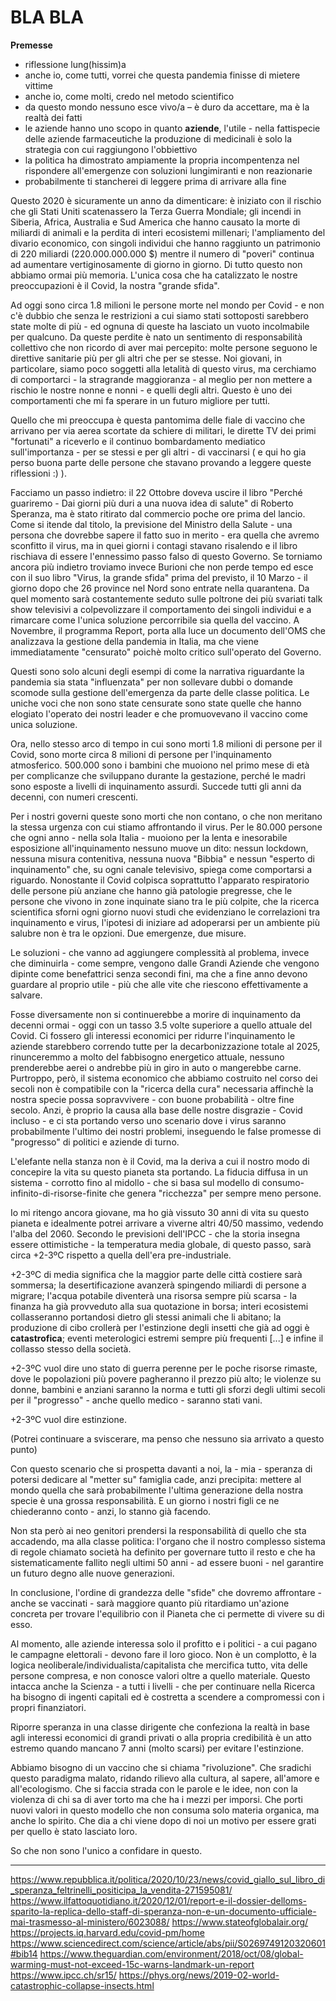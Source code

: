 # BLA BLA

**Premesse**

- riflessione lung(hissim)a
- anche io, come tutti, vorrei che questa pandemia finisse di mietere vittime
- anche io, come molti, credo nel metodo scientifico
- da questo mondo nessuno esce vivo/a – è duro da accettare, ma è la realtà dei fatti
- le aziende hanno uno scopo in quanto **aziende**, l'utile - nella fattispecie delle aziende farmaceutiche la produzione di medicinali è solo la strategia con cui raggiungono l'obbiettivo
- la politica ha dimostrato ampiamente la propria incompentenza nel rispondere all'emergenze con soluzioni lungimiranti e non reazionarie
- probabilmente ti stancherei di leggere prima di arrivare alla fine

Questo 2020 è sicuramente un anno da dimenticare: è iniziato con il rischio che gli Stati Uniti scatenassero la Terza Guerra Mondiale; gli incendi in Siberia, Africa, Australia e Sud America che hanno causato la morte di miliardi di animali e la perdita di interi ecosistemi millenari; l'ampliamento del divario economico, con singoli individui che hanno raggiunto un patrimonio di 220 miliardi (220.000.000.000 \$) mentre il numero di "poveri" continua ad aumentare vertiginosamente di giorno in giorno.
Di tutto questo non abbiamo ormai più memoria. L'unica cosa che ha catalizzato le nostre preoccupazioni è il Covid, la nostra "grande sfida".

Ad oggi sono circa 1.8 milioni le persone morte nel mondo per Covid - e non c'è dubbio che senza le restrizioni a cui siamo stati sottoposti sarebbero state molte di più - ed ognuna di queste ha lasciato un vuoto incolmabile per qualcuno. Da queste perdite è nato un sentimento di responsabilità collettivo che non ricordo di aver mai percepito: molte persone seguono le direttive sanitarie più per gli altri che per se stesse.
Noi giovani, in particolare, siamo poco soggetti alla letalità di questo virus, ma cerchiamo di comportarci - la stragrande maggioranza - al meglio per non mettere a rischio le nostre nonne e nonni - e quelli degli altri. Questo è uno dei comportamenti che mi fa sperare in un futuro migliore per tutti.

Quello che mi preoccupa è questa pantomima delle fiale di vaccino che arrivano per via aerea scortate da schiere di militari, le dirette TV dei primi "fortunati" a riceverlo e il continuo bombardamento mediatico sull'importanza - per se stessi e per gli altri - di vaccinarsi ( e qui ho gia perso buona parte delle persone che stavano provando a leggere queste riflessioni :) ).

Facciamo un passo indietro: il 22 Ottobre doveva uscire il libro "Perché guariremo - Dai giorni più duri a una nuova idea di salute" di Roberto Speranza, ma è stato ritirato dal commercio poche ore prima del lancio. Come si itende dal titolo, la previsione del Ministro della Salute - una persona che dovrebbe sapere il fatto suo in merito - era quella che avremo sconfitto il virus, ma in quei giorni i contagi stavano risalendo e il libro rischiava di essere l'ennessimo passo falso di questo Governo. Se torniamo ancora più indietro troviamo invece Burioni che non perde tempo ed esce con il suo libro "Virus, la grande sfida" prima del previsto, il 10 Marzo - il giorno dopo che 26 province nel Nord sono entrate nella quarantena. Da quel momento sarà costantemente seduto sulle poltrone dei più svariati talk show televisivi a colpevolizzare il comportamento dei singoli individui e a rimarcare come l'unica soluzione percorribile sia quella del vaccino.
A Novembre, il programma Report, porta alla luce un documento dell'OMS che analizzava la gestione della pandemia in Italia, ma che viene immediatamente "censurato" poichè molto critico sull'operato del Governo.

Questi sono solo alcuni degli esempi di come la narrativa riguardante la pandemia sia stata "influenzata" per non sollevare dubbi o domande scomode sulla gestione dell'emergenza da parte delle classe politica. Le uniche voci che non sono state censurate sono state quelle che hanno elogiato l'operato dei nostri leader e che promuovevano il vaccino come unica soluzione.

Ora, nello stesso arco di tempo in cui sono morti 1.8 milioni di persone per il Covid, sono morte circa 8 milioni di persone per l'inquinamento atmosferico. 500.000 sono i bambini che muoiono nel primo mese di età per complicanze che sviluppano durante la gestazione, perché le madri sono esposte a livelli di inquinamento assurdi. Succede tutti gli anni da decenni, con numeri crescenti.

Per i nostri governi queste sono morti che non contano, o che non meritano la stessa urgenza con cui stiamo affrontando il virus. Per le 80.000 persone che ogni anno - nella sola Italia - muoiono per la lenta e inesorabile esposizione all'inquinamento nessuno muove un dito: nessun lockdown, nessuna misura contenitiva, nessuna nuova "Bibbia" e nessun "esperto di inquinamento" che, su ogni canale televisivo, spiega come comportarsi a riguardo.
Nonostante il Covid colpisca soprattutto l'apparato respiratorio delle persone più anziane che hanno già patologie pregresse, che le persone che vivono in zone inquinate siano tra le più colpite, che la ricerca scientifica sforni ogni giorno nuovi studi che evidenziano le correlazioni tra inquinamento e virus, l'ipotesi di iniziare ad adoperarsi per un ambiente più salubre non è tra le opzioni.
Due emergenze, due misure.

Le soluzioni - che vanno ad aggiungere complessità al problema, invece che diminuirla - come sempre, vengono dalle Grandi Aziende che vengono dipinte come benefattrici senza secondi fini, ma che a fine anno devono guardare al proprio utile - più che alle vite che riescono effettivamente a salvare.

Fosse diversamente non si continuerebbe a morire di inquinamento da decenni ormai - oggi con un tasso 3.5 volte superiore a quello attuale del Covid. Ci fossero gli interessi economici per ridurre l'inquinamento le aziende starebbero correndo tutte per la decarbonizzazione totale al 2025, rinunceremmo a molto del fabbisogno energetico attuale, nessuno prenderebbe aerei o andrebbe più in giro in auto o mangerebbe carne. Purtroppo, però, il sistema economico che abbiamo costruito nel corso dei secoli non è compatibile con la "ricerca della cura" necessaria affinchè la nostra specie possa sopravvivere - con buone probabilità - oltre fine secolo. Anzi, è proprio la causa alla base delle nostre disgrazie - Covid incluso - e ci sta portando verso uno scenario dove i virus saranno probabilmente l'ultimo dei nostri problemi, inseguendo le false promesse di "progresso" di politici e aziende di turno.

L'elefante nella stanza non è il Covid, ma la deriva a cui il nostro modo di concepire la vita su questo pianeta sta portando. La fiducia diffusa in un sistema - corrotto fino al midollo - che si basa sul modello di consumo-infinito-di-risorse-finite che genera "ricchezza" per sempre meno persone.

Io mi ritengo ancora giovane, ma ho già vissuto 30 anni di vita su questo pianeta e idealmente potrei arrivare a viverne altri 40/50 massimo, vedendo l'alba del 2060.
Secondo le previsioni dell'IPCC - che la storia insegna essere ottimistiche - la temperatura media globale, di questo passo, sarà circa +2-3ºC rispetto a quella dell'era pre-industriale.

+2-3ºC di media significa che la maggior parte delle città costiere sarà sommersa; la desertificazione avanzerà spingendo miliardi di persone a migrare; l'acqua potabile diventerà una risorsa sempre più scarsa - la finanza ha già provveduto alla sua quotazione in borsa; interi ecosistemi collasseranno portandosi dietro gli stessi animali che li abitano; la produzione di cibo crollerà per l'estinzione degli insetti che già ad oggi è **catastrofica**; eventi meterologici estremi sempre più frequenti [...] e infine il collasso stesso della società.

+2-3ºC vuol dire uno stato di guerra perenne per le poche risorse rimaste, dove le popolazioni più povere pagheranno il prezzo più alto; le violenze su donne, bambini e anziani saranno la norma e tutti gli sforzi degli ultimi secoli per il "progresso" - anche quello medico - saranno stati vani.

+2-3ºC vuol dire estinzione.

(Potrei continuare a sviscerare, ma penso che nessuno sia arrivato a questo punto)

Con questo scenario che si prospetta davanti a noi, la - mia - speranza di potersi dedicare al "metter su" famiglia cade, anzi precipita: mettere al mondo quella che sarà probabilmente l'ultima generazione della nostra specie è una grossa responsabilità. E un giorno i nostri figli ce ne chiederanno conto - anzi, lo stanno già facendo.

Non sta però ai neo genitori prendersi la responsabilità di quello che sta accadendo, ma alla classe politica: l'organo che il nostro complesso sistema di regole chiamato società ha definito per governare tutto il resto e che ha sistematicamente fallito negli ultimi 50 anni - ad essere buoni - nel garantire un futuro degno alle nuove generazioni.

In conclusione, l'ordine di grandezza delle "sfide" che dovremo affrontare - anche se vaccinati - sarà maggiore quanto più ritardiamo un'azione concreta per trovare l'equilibrio con il Pianeta che ci permette di vivere su di esso.

Al momento, alle aziende interessa solo il profitto e i politici - a cui pagano le campagne elettorali - devono fare il loro gioco. Non è un complotto, è la logica neoliberale/individualista/capitalista che mercifica tutto, vita delle persone compresa, e non conosce valori oltre a quello materiale. Questo intacca anche la Scienza - a tutti i livelli - che per continuare nella Ricerca ha bisogno di ingenti capitali ed è costretta a scendere a compromessi con i propri finanziatori.

Riporre speranza in una classe dirigente che confeziona la realtà in base agli interessi economici di grandi privati o alla propria credibilità è un atto estremo quando mancano 7 anni (molto scarsi) per evitare l'estinzione.

Abbiamo bisogno di un vaccino che si chiama "rivoluzione". Che sradichi questo paradigma malato, ridando rilievo alla cultura, al sapere, all'amore e all'ecologismo. Che si faccia strada con le parole e le idee, non con la violenza di chi sa di aver torto ma che ha i mezzi per imporsi. Che porti nuovi valori in questo modello che non consuma solo materia organica, ma anche lo spirito. Che dia a chi viene dopo di noi un motivo per essere grati per quello è stato lasciato loro.

So che non sono l'unico a confidare in questo.

---

https://www.repubblica.it/politica/2020/10/23/news/covid_giallo_sul_libro_di_speranza_feltrinelli_positicipa_la_vendita-271595081/
https://www.ilfattoquotidiano.it/2020/12/01/report-e-il-dossier-delloms-sparito-la-replica-dello-staff-di-speranza-non-e-un-documento-ufficiale-mai-trasmesso-al-ministero/6023088/
https://www.stateofglobalair.org/
https://projects.iq.harvard.edu/covid-pm/home
https://www.sciencedirect.com/science/article/abs/pii/S0269749120320601#bib14
https://www.theguardian.com/environment/2018/oct/08/global-warming-must-not-exceed-15c-warns-landmark-un-report
https://www.ipcc.ch/sr15/
https://phys.org/news/2019-02-world-catastrophic-collapse-insects.html
